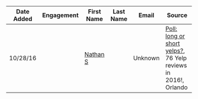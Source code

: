 Date Added | Engagement | First Name | Last Name | Email | Source |
----- | ----- | ------------------ | ----------------- | ------------- | ----------------
10/28/16 |  | [Nathan S](https://www.yelp.com/user_details?userid=yYyqdT6BlZISmMI611bPwg) | | Unknown | [Poll: long or short yelps?](https://www.yelp.com/topic/winter-garden-poll-long-or-short-yelps), 76 Yelp reviews in 2016!, Orlando
